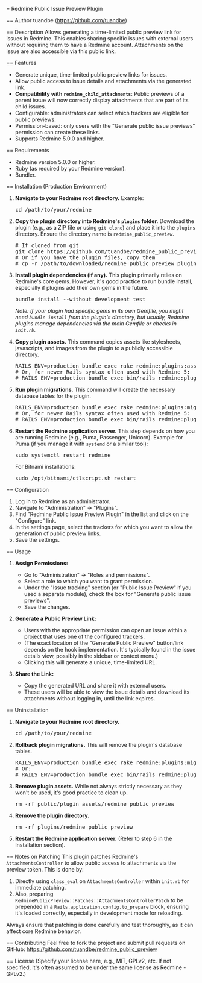 = Redmine Public Issue Preview Plugin

== Author
tuandbe (https://github.com/tuandbe)

== Description
Allows generating a time-limited public preview link for issues in Redmine. This enables sharing specific issues with external users without requiring them to have a Redmine account. Attachments on the issue are also accessible via this public link.

== Features
* Generate unique, time-limited public preview links for issues.
* Allow public access to issue details and attachments via the generated link.
* **Compatibility with `redmine_child_attachments`**: Public previews of a parent issue will now correctly display attachments that are part of its child issues.
* Configurable: administrators can select which trackers are eligible for public previews.
* Permission-based: only users with the "Generate public issue previews" permission can create these links.
* Supports Redmine 5.0.0 and higher.

== Requirements
* Redmine version 5.0.0 or higher.
* Ruby (as required by your Redmine version).
* Bundler.

== Installation (Production Environment)

1.  **Navigate to your Redmine root directory.**
    Example:
    <pre>
    cd /path/to/your/redmine
    </pre>

2.  **Copy the plugin directory into Redmine's `plugins` folder.**
    Download the plugin (e.g., as a ZIP file or using `git clone`) and place it into the `plugins` directory. Ensure the directory name is `redmine_public_preview`.
    <pre>
    # If cloned from git
    git clone https://github.com/tuandbe/redmine_public_preview.git plugins/redmine_public_preview
    # Or if you have the plugin files, copy them
    # cp -r /path/to/downloaded/redmine_public_preview plugins/
    </pre>

3.  **Install plugin dependencies (if any).**
    This plugin primarily relies on Redmine's core gems. However, it's good practice to run bundle install, especially if plugins add their own gems in the future.
    <pre>
    bundle install --without development test
    </pre>
    *Note: If your plugin had specific gems in its own Gemfile, you might need `bundle install` from the plugin's directory, but usually, Redmine plugins manage dependencies via the main Gemfile or checks in `init.rb`.*

4.  **Copy plugin assets.**
    This command copies assets like stylesheets, javascripts, and images from the plugin to a publicly accessible directory.
    <pre>
    RAILS_ENV=production bundle exec rake redmine:plugins:assets
    # Or, for newer Rails syntax often used with Redmine 5:
    # RAILS_ENV=production bundle exec bin/rails redmine:plugins:assets
    </pre>

5.  **Run plugin migrations.**
    This command will create the necessary database tables for the plugin.
    <pre>
    RAILS_ENV=production bundle exec rake redmine:plugins:migrate
    # Or, for newer Rails syntax often used with Redmine 5:
    # RAILS_ENV=production bundle exec bin/rails redmine:plugins:migrate
    </pre>

6.  **Restart the Redmine application server.**
    This step depends on how you are running Redmine (e.g., Puma, Passenger, Unicorn).
    Example for Puma (if you manage it with `systemd` or a similar tool):
    <pre>
    sudo systemctl restart redmine
    </pre>
    For Bitnami installations:
    <pre>
    sudo /opt/bitnami/ctlscript.sh restart
    </pre>

== Configuration

1.  Log in to Redmine as an administrator.
2.  Navigate to "Administration" -> "Plugins".
3.  Find "Redmine Public Issue Preview Plugin" in the list and click on the "Configure" link.
4.  In the settings page, select the trackers for which you want to allow the generation of public preview links.
5.  Save the settings.

== Usage

1.  **Assign Permissions:**
    *   Go to "Administration" -> "Roles and permissions".
    *   Select a role to which you want to grant permission.
    *   Under the "Issue tracking" section (or "Public Issue Preview" if you used a separate module), check the box for "Generate public issue previews".
    *   Save the changes.

2.  **Generate a Public Preview Link:**
    *   Users with the appropriate permission can open an issue within a project that uses one of the configured trackers.
    *   (The exact location of the "Generate Public Preview" button/link depends on the hook implementation. It's typically found in the issue details view, possibly in the sidebar or context menu.)
    *   Clicking this will generate a unique, time-limited URL.

3.  **Share the Link:**
    *   Copy the generated URL and share it with external users.
    *   These users will be able to view the issue details and download its attachments without logging in, until the link expires.

== Uninstallation

1.  **Navigate to your Redmine root directory.**
    <pre>
    cd /path/to/your/redmine
    </pre>

2.  **Rollback plugin migrations.**
    This will remove the plugin's database tables.
    <pre>
    RAILS_ENV=production bundle exec rake redmine:plugins:migrate NAME=redmine_public_preview VERSION=0
    # Or:
    # RAILS_ENV=production bundle exec bin/rails redmine:plugins:migrate NAME=redmine_public_preview VERSION=0
    </pre>

3.  **Remove plugin assets.**
    While not always strictly necessary as they won't be used, it's good practice to clean up.
    <pre>
    rm -rf public/plugin_assets/redmine_public_preview
    </pre>

4.  **Remove the plugin directory.**
    <pre>
    rm -rf plugins/redmine_public_preview
    </pre>

5.  **Restart the Redmine application server.**
    (Refer to step 6 in the Installation section).

== Notes on Patching
This plugin patches Redmine's `AttachmentsController` to allow public access to attachments via the preview token. This is done by:
1.  Directly using `class_eval` on `AttachmentsController` within `init.rb` for immediate patching.
2.  Also, preparing `RedminePublicPreview::Patches::AttachmentsControllerPatch` to be prepended in a `Rails.application.config.to_prepare` block, ensuring it's loaded correctly, especially in development mode for reloading.

Always ensure that patching is done carefully and test thoroughly, as it can affect core Redmine behavior.

== Contributing
Feel free to fork the project and submit pull requests on GitHub:
https://github.com/tuandbe/redmine_public_preview

== License
(Specify your license here, e.g., MIT, GPLv2, etc. If not specified, it's often assumed to be under the same license as Redmine - GPLv2.)
